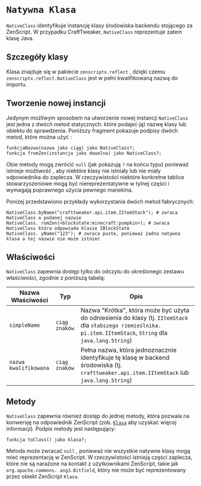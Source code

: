 # `Natywna Klasa`

`NativeClass` identyfikuje instancję klasy środowiska backendu stojącego za ZenScript. W przypadku CraftTweaker, `NativeClass` reprezentuje zatem klasę Java.

## Szczegóły klasy
Klasa znajduje się w pakiecie `zenscriptx.reflect` , dzięki czemu `zenscriptx.reflect.NativeClass` jest w pełni kwalifikowaną nazwą do importu.

## Tworzenie nowej instancji
Jedynym możliwym sposobem na utworzenie nowej instancji `NativeClass` jest jedna z dwóch metod statycznych. które podaje(-ją) nazwę klasy lub obiektu do sprawdzenia. Poniższy fragment pokazuje podpisy dwóch metod, które można użyć :

```zenscript
funkcjaNazwa(nazwa jako ciąg) jako NativeClass?;
funkcja fromZen(instancja jako dowolna) jako NativeClass?;
```

Obie metody mogą zwrócić `null` (jak pokazują `?` na końcu typu) ponieważ istnieje możliwość , aby niektóre klasy nie istniały lub nie miały odpowiednika do zaplecza. W rzeczywistości niektóre konkretne tablice stowarzyszeniowe mogą być niereprezentatywne w tylnej części i wymagają poprawnego użycia pewnego manekina.

Poniżej przedstawiono przykłady wykorzystania dwóch metod fabrycznych:

```zenscript
NativeClass.byName("crafttweaker.api.item.IItemStack"); # zwraca NativeClass o podanej nazwie
NativeClass. romZen(<blockstate:minecraft:pumpkin>); # zwraca NativeClass która odpowiada klasie IBlockState
NativeClass. yName("123"); # zwraca puste, ponieważ żadna natywna klasa o tej nazwie nie może istnieć
```

## Właściwości
`NativeClass` zapewnia dostęp tylko do odczytu do określonego zestawu właściwości, zgodnie z poniższą tabelą:

| Nazwa Właściwości     | Typ           | Opis                                                                                                                                                              |
| --------------------- | ------------- | ----------------------------------------------------------------------------------------------------------------------------------------------------------------- |
| `simpleName`          | `ciąg znaków` | Nazwa "Krótka", która może być użyta do odniesienia do klasy (tj. `IItemStack` dla `słabszego rzemieślnika. pi.item.IItemStack`, `String` dla `java.lang.String`) |
| `nazwa kwalifikowana` | `ciąg znaków` | Pełna nazwa, która jednoznacznie identyfikuje tę klasę w backend środowiska (tj. `crafttweaker.api.item.IItemStack` lub `java.lang.String`)                       |

## Metody
`NativeClass` zapewnia również dostęp do jednej metody, która pozwala na konwersję na odpowiednik ZenScript (zob. [`Klasa`](/Mods/Boson/Reflection/Class/) aby uzyskać więcej informacji). Podpis metody jest następujący:

```zenscript
funkcja toClass() jako klasa?;
```

Metoda może zwracać `null` , ponieważ nie wszystkie natywne klasy mogą mieć reprezentację w ZenScript. W rzeczywistości istnieją części zaplecza, które nie są narażone na kontakt z użytkownikami ZenScript, takie jak `org.apache.commons. ang3.Bitfield`, który nie może być reprezentowany przez obiekt ZenScript `Klasa`.
